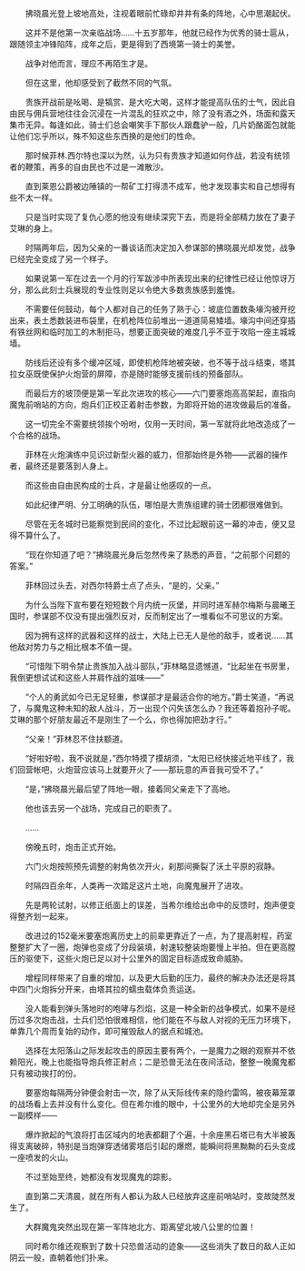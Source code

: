 　　拂晓晨光登上坡地高处，注视着眼前忙碌却井井有条的阵地，心中思潮起伏。

　　这并不是他第一次亲临战场……十五岁那年，他就已经作为优秀的骑士扈从，跟随领主冲锋陷阵，成年之后，更是得到了西境第一骑士的美誉。

　　战争对他而言，理应不再陌生才是。

　　但在这里，他却感受到了截然不同的气氛。

　　贵族开战前是吆喝、是犒赏、是大吃大喝，这样才能提高队伍的士气，因此自由民与佣兵营地往往会沉浸在一片混乱的狂欢之中，除了没有酒之外，场面和露天集市无异。每逢如此，骑士们总会嘲笑手下那伙人跟蠢驴一般，几片奶酪面包就能让他们忘乎所以，殊不知这些东西换的是他们的性命。

　　那时候菲林.西尔特也深以为然，认为只有贵族才知道如何作战，若没有统领者的鞭策，再多的自由民也不过是一滩散沙。

　　直到莱恩公爵被边陲镇的一帮矿工打得溃不成军，他才发现事实和自己想得有些不太一样。

　　只是当时实现了复仇心愿的他没有继续深究下去，而是将全部精力放在了妻子艾琳的身上。

　　时隔两年后，因为父亲的一番谈话而决定加入参谋部的拂晓晨光却发觉，战争已经完全变成了另一个样子。

　　如果说第一军在过去一个月的行军跋涉中所表现出来的纪律性已经让他惊讶万分，那么此刻士兵展现的专业性则足以令绝大多数贵族感到羞愧。

　　不需要任何鼓动，每个人都对自己的任务了熟于心：坡底位置数条壕沟被开挖出来，表土悉数装进布袋里，在机枪阵位前堆出一道道简易矮墙。壕沟中间还穿插有铁丝网和临时加工的木制拒马，想要正面突破的难度几乎不亚于攻陷一座主城城墙。

　　防线后还设有多个缓冲区域，即使机枪阵地被突破，也不等于战斗结束，塔其拉女巫既使保护火炮营的屏障，亦是随时能够支援前线的预备部队。

　　而最后方的坡顶便是第一军此次进攻的核心——六门要塞炮高高架起，直指向魔鬼前哨站的方向，炮兵们正校正着射击参数，为即将开始的进攻做最后的准备。

　　这一切完全不需要统领挨个吩咐，仅用一天时间，第一军就将此地改造成了一个合格的战场。

　　菲林在火炮演练中见识过新型火器的威力，但那始终是外物——武器的操作者，最终还是要落到人身上。

　　而这些由自由民构成的士兵，才是最让他感叹的一点。

　　如此纪律严明、分工明确的队伍，哪怕是大贵族组建的骑士团都很难做到。

　　尽管在无冬城时已能察觉到民间的变化，不过比起眼前这一幕的冲击，便又显得不算什么了。

　　“现在你知道了吧？”拂晓晨光身后忽然传来了熟悉的声音，“之前那个问题的答案。”

　　菲林回过头去，对西尔特爵士点了点头，“是的，父亲。”

　　为什么当陛下宣布要在短短数个月内统一灰堡，并同时进军赫尔梅斯与晨曦王国时，参谋部不仅没有提出强烈反对，反而制定出了一堆看似不可思议的方案。

　　因为拥有这样的武器和这样的战士，大陆上已无人是他的敌手，或者说……其他敌对势力与之相比根本不值一提。

　　“可惜陛下明令禁止贵族加入战斗部队，”菲林略显遗憾道，“比起坐在书房里，我倒更想试试和这些人并肩作战的滋味——”

　　“个人的勇武如今已无足轻重，参谋部才是最适合你的地方。”爵士笑道，“再说了，与魔鬼这种未知的敌人战斗，万一出现个闪失该怎么办？我还等着抱孙子呢。艾琳的那个好朋友最近不是刚生了一个么，你也得加把劲才行。”

　　“父亲！”菲林忍不住扶额道。

　　“好啦好啦，我不说就是，”西尔特摸了摸胡须，“太阳已经快接近地平线了，我们回营帐吧，火炮营应该马上就要开火了——那玩意的声音我可受不了。”

　　“是，”拂晓晨光最后望了阵地一眼，接着同父亲走下了高地。

　　他也该去另一个战场，完成自己的职责了。

　　……

　　傍晚五时，炮击正式开始。

　　六门火炮按照预先调整的射角依次开火，刹那间撕裂了沃土平原的寂静。

　　时隔四百余年，人类再一次踏足这片土地，向魔鬼展开了进攻。

　　先是两轮试射，以修正纸面上的误差，当希尔维给出命中的反馈时，炮声便变得整齐划一起来。

　　改进过的152毫米要塞炮离历史上的前辈更靠近了一点，为了提高射程，药室整整扩大了一圈，炮弹也变成了分段装填，射速较整装炮要慢上半拍。但在更高膛压的驱使下，这些火炮已足以对十公里外的固定目标造成致命威胁。

　　增程同样带来了自重的增加，以及更大后勤的压力，最终的解决办法还是将其中四门火炮拆分开来，由塔其拉的蠕虫载体负责运送。

　　没人能看到弹头落地时的咆哮与烈焰，这是一种全新的战争模式，如果不是经历过多次炮击战，士兵们恐怕很难相信，他们能在不与敌人对视的无压力环境下，单靠几个周而复始的动作，即可摧毁敌人的据点和城池。

　　选择在太阳落山之际发起攻击的原因主要有两个，一是魔力之眼的观察并不依赖阳光，晚上也能指导炮兵修正射点；二是恐兽无法在夜间活动，整整一晚魔鬼都只有被动挨打的份。

　　要塞炮每隔两分钟便会射击一次，除了从天际线传来的隐约雷鸣，被夜幕笼罩的战场看上去并没有什么变化。但在希尔维的眼中，十公里外的大地却完全是另外一副模样——

　　爆炸掀起的气浪将打击区域内的地表都翻了个遍，十余座黑石塔已有大半被轰得支离破碎，特别是当炮弹穿透储雾塔后引起的爆燃，能瞬间将黑黝黝的石头变成一座喷发的火山。

　　不过至始至终，她都没有发现魔鬼的踪影。

　　直到第二天清晨，就在所有人都认为敌人已经放弃这座前哨站时，变故陡然发生了。

　　大群魔鬼突然出现在第一军阵地北方、距离望北坡八公里的位置！

　　同时希尔维还观察到了数十只恐兽活动的迹象——这些消失了数日的敌人正如阴云一般，直朝着他们扑来。
